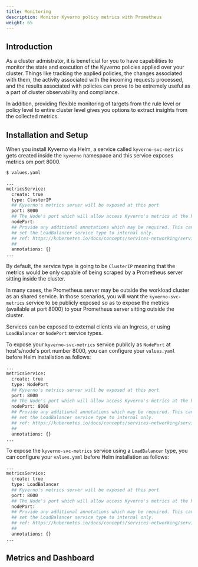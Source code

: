 ```yaml
---
title: Monitoring
description: Monitor Kyverno policy metrics with Prometheus
weight: 65
---
```


## Introduction

As a cluster admistrator, it is beneficial for you to have capabilities to monitor the state and execution of the Kyverno policies applied over your cluster. Things like tracking the applied policies, the changes associated with them, the activity associated with the incoming requests processed, and the results associated with policies can prove to be extremely useful as a part of cluster observability and compliance.

In addition, providing flexible monitoring of targets from the rule level or policy level to entire cluster level gives you options to extract insights from the collected metrics.

## Installation and Setup

When you install Kyverno via Helm, a service called `kyverno-svc-metrics` gets created inside the `kyverno` namespace and this service exposes metrics om port 8000.

```sh
$ values.yaml

...
metricsService:
  create: true
  type: ClusterIP
  ## Kyverno's metrics server will be exposed at this port
  port: 8000
  ## The Node's port which will allow access Kyverno's metrics at the host level. Only used if service.type is NodePort.
  nodePort:
  ## Provide any additional annotations which may be required. This can be used to
  ## set the LoadBalancer service type to internal only.
  ## ref: https://kubernetes.io/docs/concepts/services-networking/service/#internal-load-balancer
  ##
  annotations: {}
...
```

By default, the service type is going to be `ClusterIP` meaning that the metrics would be only capable of being scraped by a Prometheus server sitting inside the cluster. <br>

In many cases, the Prometheus server may be outside the workload cluster as an shared service. In those scenarios, you will want the `kyverno-svc-metrics` service to be publicly exposed so as to expose the metrics (available at port 8000) to your Prometheus server sitting outside the cluster.<br>

Services can be exposed to external clients via an Ingress, or using `LoadBalancer` or `NodePort` service types. 

To expose your `kyverno-svc-metrics` service publicly as `NodePort` at host's/node's port number 8000, you can configure your `values.yaml` before Helm installation as follows:

```sh
...
metricsService:
  create: true
  type: NodePort
  ## Kyverno's metrics server will be exposed at this port
  port: 8000
  ## The Node's port which will allow access Kyverno's metrics at the host level. Only used if service.type is NodePort.
  nodePort: 8000
  ## Provide any additional annotations which may be required. This can be used to
  ## set the LoadBalancer service type to internal only.
  ## ref: https://kubernetes.io/docs/concepts/services-networking/service/#internal-load-balancer
  ##
  annotations: {}
...
```

To expose the `kyverno-svc-metrics` service using a `LoadBalancer` type, you can configure your `values.yaml` before Helm installation as follows:

```sh
...
metricsService:
  create: true
  type: LoadBalancer
  ## Kyverno's metrics server will be exposed at this port
  port: 8000
  ## The Node's port which will allow access Kyverno's metrics at the host level. Only used if service.type is NodePort.
  nodePort: 
  ## Provide any additional annotations which may be required. This can be used to
  ## set the LoadBalancer service type to internal only.
  ## ref: https://kubernetes.io/docs/concepts/services-networking/service/#internal-load-balancer
  ##
  annotations: {}
...
```

## Metrics and Dashboard